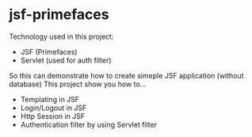 # jsf-primefaces

Technology used in this project:

- JSF (Primefaces)
- Servlet (used for auth filter)

So this can demonstrate how to create simeple JSF application (without database)
This project show you how to...

- Templating in JSF
- Login/Logout in JSF
- Http Session in JSF
- Authentication filter by using Servlet filter